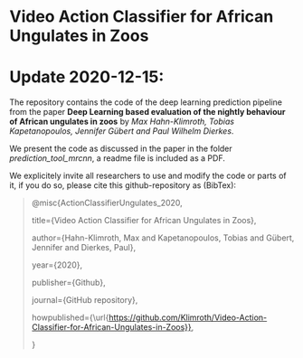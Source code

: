 # Video Action Classifier for African Ungulates in Zoos

# Update 2020-12-15:
The repository contains the code of the deep learning prediction pipeline from the paper **Deep Learning based evaluation of the nightly behaviour of African ungulates in zoos** by  *Max Hahn-Klimroth, Tobias Kapetanopoulos, Jennifer Gübert and Paul Wilhelm Dierkes*. 

We present the code as discussed in the paper in the folder *prediction_tool_mrcnn*, a readme file is included as a PDF. 

We explicitely invite all researchers to use and modify the code or parts of it, if you do so, please cite this github-repository as (BibTex):

>@misc{ActionClassifierUngulates_2020,
>
>   title={Video Action Classifier for African Ungulates in Zoos},
>
>   author={Hahn-Klimroth, Max and Kapetanopoulos, Tobias and Gübert, Jennifer and Dierkes, Paul},
>
>   year={2020},
>
>   publisher={Github},
>
>   journal={GitHub repository},
>
>   howpublished={\url{https://github.com/Klimroth/Video-Action-Classifier-for-African-Ungulates-in-Zoos}},
>
>}
